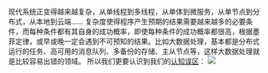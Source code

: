 现代系统正变得越来越复杂，从单线程到多线程，从单体到微服务，从单节点到分布式，从本地到云端...… 复杂度使得程序产生预期的结果需要越来越多的必要条件，而每种条件都有其自身的成功概率，即使每种条件的成功概率都很高，根据墨菲定律，或早或晚一定会遇到不可预知的结果。比如大数据处理，基本都是分布式运行的任务、高可用的消息队列、多备份的存储、主从节点等，这样大数据处理就是比较容易出错的领域。
所以我们更要认识到我们的[认知误区](https://architecturenotes.co/fallacies-of-distributed-systems/)：
![](https://xiaohui-zhangjiakou.oss-cn-zhangjiakou.aliyuncs.com/image/202309171622093.png)

